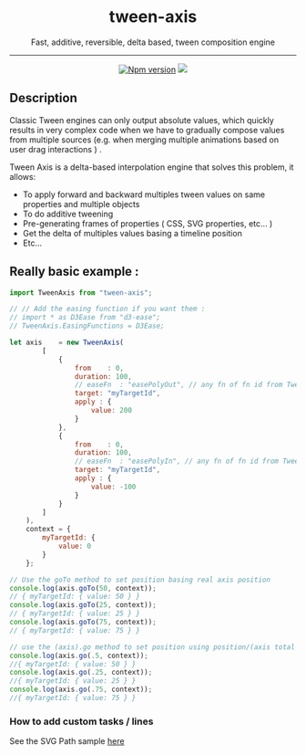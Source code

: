 <h1 align="center">tween-axis</h1>
<p align="center">Fast, additive, reversible, delta based, tween composition engine</p>

___

<p align="center">
<a href="https://www.npmjs.com/package/tween-axis">
<img src="https://img.shields.io/npm/v/tween-axis.svg" alt="Npm version" /></a>
<img src="https://img.shields.io/badge/contributions-welcome-brightgreen.svg?style=flat" />
</p>

## Description

Classic Tween engines can only output absolute values, which quickly results in very complex code when we have to
gradually compose values from multiple sources (e.g. when merging multiple animations based on user drag interactions )
.<br/>

Tween Axis is a delta-based interpolation engine that solves this problem, it allows:

- To apply forward and backward multiples tween values on same properties and multiple objects
- To do additive tweening
- Pre-generating frames of properties ( CSS, SVG properties, etc... )
- Get the delta of multiples values basing a timeline position
- Etc...

## Really basic example :

```jsx harmony
import TweenAxis from "tween-axis";

// // Add the easing function if you want them :
// import * as D3Ease from "d3-ease";
// TweenAxis.EasingFunctions = D3Ease;

let axis    = new TweenAxis(
	    [
		    {
			    from    : 0,
			    duration: 100,
			    // easeFn  : "easePolyOut", // any fn of fn id from TweenAxis.EasingFunctions ( https://github.com/d3/d3-ease format )
			    target: "myTargetId",
			    apply : {
				    value: 200
			    }
		    },
		    {
			    from    : 0,
			    duration: 100,
			    // easeFn  : "easePolyIn", // any fn of fn id from TweenAxis.EasingFunctions ( https://github.com/d3/d3-ease format )
			    target: "myTargetId",
			    apply : {
				    value: -100
			    }
		    }
	    ]
    ),
    context = {
	    myTargetId: {
		    value: 0
	    }
    };

// Use the goTo method to set position basing real axis position
console.log(axis.goTo(50, context));
// { myTargetId: { value: 50 } }
console.log(axis.goTo(25, context));
// { myTargetId: { value: 25 } }
console.log(axis.goTo(75, context));
// { myTargetId: { value: 75 } }

// use the (axis).go method to set position using position/(axis total duration) value
console.log(axis.go(.5, context));
//{ myTargetId: { value: 50 } }
console.log(axis.go(.25, context));
//{ myTargetId: { value: 25 } }
console.log(axis.go(.75, context));
//{ myTargetId: { value: 75 } }

```

### How to add custom tasks / lines

See the SVG Path sample [here](doc/customTasks/SVGPath.js) 
